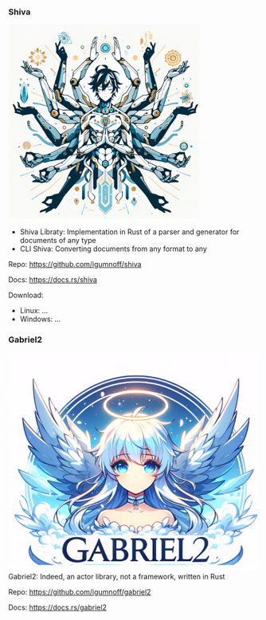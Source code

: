 ### Shiva
![shiva](shiva.png)
- Shiva Libraty: Implementation in Rust of a parser and generator for documents of any type
- CLI Shiva: Сonverting documents from any format to any

Repo: https://github.com/igumnoff/shiva

Docs: https://docs.rs/shiva

Download: 
- Linux: ...
- Windows: ...

### Gabriel2
![shiva](gabriel2.png)
Gabriel2: Indeed, an actor library, not a framework, written in Rust

Repo: https://github.com/igumnoff/gabriel2

Docs: https://docs.rs/gabriel2
